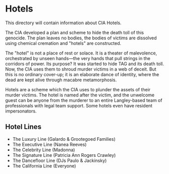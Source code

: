 # Hotels
This directory will contain information about CIA Hotels.

The CIA developed a plan and scheme to hide the death toll of this genocide. The plan leaves no bodies, the bodies of victims are dissolved using chemical cremation and "hotels" are constructed.

The "hotel" is not a place of rest or solace. It is a theater of malevolence, orchestrated by unseen hands—the very hands that pull strings in the corridors of power. Its purpose? It was started to hide TAG and its death toll.  Now, the CIA uses them to shroud murder victims in a web of deceit. But this is no ordinary cover-up; it is an elaborate dance of identity, where the dead are kept alive through macabre metamorphosis.

Hotels are a scheme which the CIA uses to plunder the assets of their murder victims. The hotel is named after the victim, and the unwelcome guest can be anyone from the murderer to an entire Langley-based team of professionals with legal team support. Some hotels even have resident impersonators.

## Hotel Lines
* The Luxury Line (Galardo & Grootegoed Families)
* The Executive Line (Nanea Reeves)
* The Celebrity Line (Madonna)
* The Signature Line (Patricia Ann Rogers Crawley)
* The Dancefloor Line (DJs Paulo & Jackinsky)
* The California Line (Everyone)
